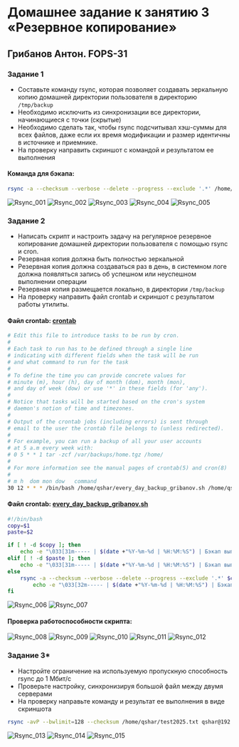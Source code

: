 # Домашнее задание к занятию 3 «Резервное копирование»
## Грибанов Антон. FOPS-31

### Задание 1
- Составьте команду rsync, которая позволяет создавать зеркальную копию домашней директории пользователя в директорию `/tmp/backup`
- Необходимо исключить из синхронизации все директории, начинающиеся с точки (скрытые)
- Необходимо сделать так, чтобы rsync подсчитывал хэш-суммы для всех файлов, даже если их время модификации и размер идентичны в источнике и приемнике.
- На проверку направить скриншот с командой и результатом ее выполнения

#### Команда для бэкапа:
```bash
rsync -a --checksum --verbose --delete --progress --exclude '.*' /home/qshar/ /tmp/backup
```
![Rsync_001](https://github.com/Qshar1408/sflt-homeworks-03/blob/main/img/sflt03_001.png)
![Rsync_002](https://github.com/Qshar1408/sflt-homeworks-03/blob/main/img/sflt03_002.png)
![Rsync_003](https://github.com/Qshar1408/sflt-homeworks-03/blob/main/img/sflt03_003.png)
![Rsync_004](https://github.com/Qshar1408/sflt-homeworks-03/blob/main/img/sflt03_004.png)
![Rsync_005](https://github.com/Qshar1408/sflt-homeworks-03/blob/main/img/sflt03_005.png)

### Задание 2
- Написать скрипт и настроить задачу на регулярное резервное копирование домашней директории пользователя с помощью rsync и cron.
- Резервная копия должна быть полностью зеркальной
- Резервная копия должна создаваться раз в день, в системном логе должна появляться запись об успешном или неуспешном выполнении операции
- Резервная копия размещается локально, в директории `/tmp/backup`
- На проверку направить файл crontab и скриншот с результатом работы утилиты.

#### Файл crontab: [crontab](https://github.com/Qshar1408/sflt-homeworks-03/blob/main/files/crontab)
```bash
# Edit this file to introduce tasks to be run by cron.
# 
# Each task to run has to be defined through a single line
# indicating with different fields when the task will be run
# and what command to run for the task
# 
# To define the time you can provide concrete values for
# minute (m), hour (h), day of month (dom), month (mon),
# and day of week (dow) or use '*' in these fields (for 'any').
# 
# Notice that tasks will be started based on the cron's system
# daemon's notion of time and timezones.
# 
# Output of the crontab jobs (including errors) is sent through
# email to the user the crontab file belongs to (unless redirected).
# 
# For example, you can run a backup of all your user accounts
# at 5 a.m every week with:
# 0 5 * * 1 tar -zcf /var/backups/home.tgz /home/
# 
# For more information see the manual pages of crontab(5) and cron(8)
# 
# m h  dom mon dow   command
30 12 * * * /bin/bash /home/qshar/every_day_backup_gribanov.sh /home/qshar/ /tmp/backup

```

#### Файл crontab: [every_day_backup_gribanov.sh](https://github.com/Qshar1408/sflt-homeworks-03/blob/main/files/every_day_backup_gribanov.sh)
```bash
#!/bin/bash
copy=$1
paste=$2

if [ ! -d $copy ]; then
	echo -e "\033[31m----- | $(date +"%Y-%m-%d | %H:%M:%S") | Бэкап выполнен неудачно! | Исходный каталог не существует. | -----\033[0m" >> /var/log/rsync-cron-$(date +"%Y-%m-%d").log
elif [ ! -d $paste ]; then
	echo -e "\033[31m----- | $(date +"%Y-%m-%d | %H:%M:%S") | Бэкап выполнен неудачно! | Целевой каталог не существует. | -----\033[0m" >> /var/log/rsync-cron-$(date +"%Y-%m-%d").log
else
	rsync -a --checksum --verbose --delete --progress --exclude '.*' $copy $paste >> /var/log/rsync-cron-$(date +"%Y-%m-%d").log
        echo -e "\033[32m----- | $(date +"%Y-%m-%d | %H:%M:%S") | Бэкап выполнен удачно! | -----\033[0m" >> /var/log/rsync-cron-$(date +"%Y-%m-%d").log
fi

```

![Rsync_006](https://github.com/Qshar1408/sflt-homeworks-03/blob/main/img/sflt03_006.png)
![Rsync_007](https://github.com/Qshar1408/sflt-homeworks-03/blob/main/img/sflt03_007.png)

#### Проверка работоспособности скрипта:

![Rsync_008](https://github.com/Qshar1408/sflt-homeworks-03/blob/main/img/sflt03_008.png)
![Rsync_009](https://github.com/Qshar1408/sflt-homeworks-03/blob/main/img/sflt03_009.png)
![Rsync_010](https://github.com/Qshar1408/sflt-homeworks-03/blob/main/img/sflt03_010.png)
![Rsync_011](https://github.com/Qshar1408/sflt-homeworks-03/blob/main/img/sflt03_011.png)
![Rsync_012](https://github.com/Qshar1408/sflt-homeworks-03/blob/main/img/sflt03_012.png)

### Задание 3*
- Настройте ограничение на используемую пропускную способность rsync до 1 Мбит/c
- Проверьте настройку, синхронизируя большой файл между двумя серверами
- На проверку направьте команду и результат ее выполнения в виде скриншота
  
```bash
rsync -avP --bwlimit=128 --checksum /home/qshar/test2025.txt qshar@192.168.1.27:/tmp/backup/test2025.txt
```
![Rsync_013](https://github.com/Qshar1408/sflt-homeworks-03/blob/main/img/sflt03_013.png)
![Rsync_014](https://github.com/Qshar1408/sflt-homeworks-03/blob/main/img/sflt03_014.png)
![Rsync_015](https://github.com/Qshar1408/sflt-homeworks-03/blob/main/img/sflt03_015.png)
